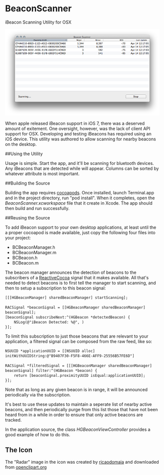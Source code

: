 BeaconScanner
=============

iBeacon Scanning Utility for OSX

![Alt text](ScreenShot.png)

When apple released iBeacon support in iOS 7, there was a deserved amount of exitement.   One oversight, however, was the lack of client API support for OSX.  Developing and testing iBeacons has required using an iOS device.  This utility was authored to allow scanning for nearby beacons on the desktop.   



##Using the Utility

Usage is simple.  Start the app, and it'll be scanning for bluetooth devices.  Any iBeacons that are detected while will appear.  Columns can be sorted by whatever attribute is most important. 


##Building the Source

Building the app requires [cocoapods](http://cocoapods.org).  Once installed, launch Terminal.app and in the project directory, run "pod install".  When it completes, open the *BeaconScanner.xcworkspace* file that it create in Xcode.  The app should then build and run successfully. 

##Reusing the Source

To add iBeacon support to your own desktop applications, at least until the a proper cocoapod is made available, just copy the following four files into your project:  

- BCBeaconManager.h
- BCBeaconManager.m
- BCBeacon.h
- BCBeacon.m

The beacon manager announces the detection of beacons to the subscribers of a [ReactiveCocoa](https://github.com/ReactiveCocoa/ReactiveCocoa) signal that it makes available.  All that's needed to detect beacons is to first tell the manager to start scanning, and then to setup a subscription to this beacon signal:

	[[[HGBeaconManager] sharedBeaconManager] startScanning];
	
	RACSignal *beaconSignal = [[HGBeaconManager sharedBeaconManager] beaconSignal];
	[beaconSignal subscribeNext:^(HGBeacon *detectedBeacon) {
		NSLog(@"iBeacon Detected: %@", )
	}];


To limit this subscription to just those beacons that are relevant to your application, a filtered signal can be composed from the raw feed, like so:


	NSUUID *applicationUUID = [[NSUUID alloc] initWithUUIDString:@"B9407F30-F5F8-466E-AFF9-25556B57FE6D"]

	RACSignal *filteredSignal = [[[HGBeaconManager sharedBeaconManager] beaconSignal] filter:^(HGBeacon *beacon) {
		return [beaconSignal.proximityUUID isEqual:applicationUUID];
	}];
	

Note that as long as any given beacon is in range, it will be announced periodically via the subscription.  

It's best to use these updates to maintain a seperate list of nearby active beacons, and then periodically purge from this list those that have not been heard from in a while in order to ensure that only active beacons are tracked.   

In the application source, the class *HGBeaconViewController* provides a good example of how to do this. 



## The Icon

The "Radar" image in the icon was created by [ricaodomaia](http://openclipart.org/user-detail/ricardomaia) and downloaded from [openclipart.org](http://openclipart.org/detail/122719/radar-by-ricardomaia) 